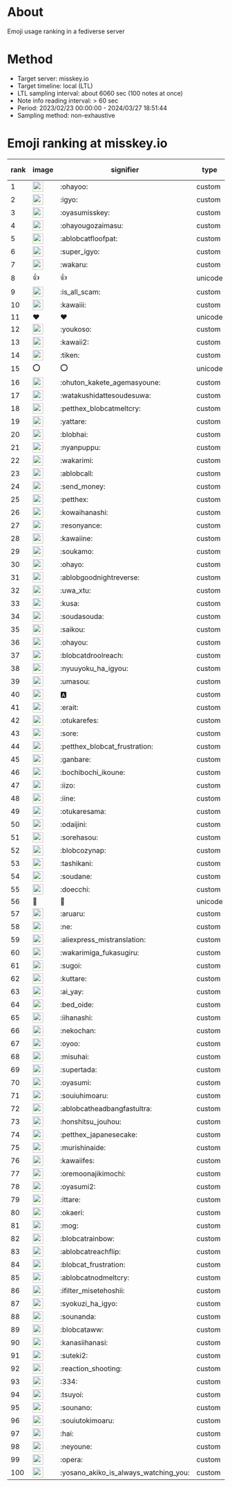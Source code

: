 # About
Emoji usage ranking in a fediverse server

# Method
- Target server: misskey.io
- Target timeline: local (LTL)
- LTL sampling interval: about 6060 sec (100 notes at once)
- Note info reading interval: > 60 sec
- Period: 2023/02/23 00:00:00 - 2024/03/27 18:51:44 
- Sampling method: non-exhaustive

# Emoji ranking at misskey.io

|rank|image|signifier|type|frequency score|
|----|----|----|----|----|
|1|<img height="24" src="https://misskey.io/emoji/ohayoo.webp">|:ohayoo:|custom|173455|
|2|<img height="24" src="https://misskey.io/emoji/igyo.webp">|:igyo:|custom|114219|
|3|<img height="24" src="https://misskey.io/emoji/oyasumisskey.webp">|:oyasumisskey:|custom|75048|
|4|<img height="24" src="https://misskey.io/emoji/ohayougozaimasu.webp">|:ohayougozaimasu:|custom|41370|
|5|<img height="24" src="https://misskey.io/emoji/ablobcatfloofpat.webp">|:ablobcatfloofpat:|custom|33773|
|6|<img height="24" src="https://misskey.io/emoji/super_igyo.webp">|:super_igyo:|custom|32406|
|7|<img height="24" src="https://misskey.io/emoji/wakaru.webp">|:wakaru:|custom|29178|
|8|👍|👍|unicode|24585|
|9|<img height="24" src="https://misskey.io/emoji/is_all_scam.webp">|:is_all_scam:|custom|23462|
|10|<img height="24" src="https://misskey.io/emoji/kawaiii.webp">|:kawaiii:|custom|22049|
|11|❤|❤|unicode|20801|
|12|<img height="24" src="https://misskey.io/emoji/youkoso.webp">|:youkoso:|custom|19671|
|13|<img height="24" src="https://misskey.io/emoji/kawaii2.webp">|:kawaii2:|custom|19055|
|14|<img height="24" src="https://misskey.io/emoji/tiken.webp">|:tiken:|custom|17174|
|15|⭕|⭕|unicode|16564|
|16|<img height="24" src="https://misskey.io/emoji/ohuton_kakete_agemasyoune.webp">|:ohuton_kakete_agemasyoune:|custom|16436|
|17|<img height="24" src="https://misskey.io/emoji/watakushidattesoudesuwa.webp">|:watakushidattesoudesuwa:|custom|16247|
|18|<img height="24" src="https://misskey.io/emoji/petthex_blobcatmeltcry.webp">|:petthex_blobcatmeltcry:|custom|16156|
|19|<img height="24" src="https://misskey.io/emoji/yattare.webp">|:yattare:|custom|15810|
|20|<img height="24" src="https://misskey.io/emoji/blobhai.webp">|:blobhai:|custom|15337|
|21|<img height="24" src="https://misskey.io/emoji/nyanpuppu.webp">|:nyanpuppu:|custom|14303|
|22|<img height="24" src="https://misskey.io/emoji/wakarimi.webp">|:wakarimi:|custom|14284|
|23|<img height="24" src="https://misskey.io/emoji/ablobcall.webp">|:ablobcall:|custom|13513|
|24|<img height="24" src="https://misskey.io/emoji/send_money.webp">|:send_money:|custom|13228|
|25|<img height="24" src="https://misskey.io/emoji/petthex.webp">|:petthex:|custom|13067|
|26|<img height="24" src="https://misskey.io/emoji/kowaihanashi.webp">|:kowaihanashi:|custom|12496|
|27|<img height="24" src="https://misskey.io/emoji/resonyance.webp">|:resonyance:|custom|11468|
|28|<img height="24" src="https://misskey.io/emoji/kawaiine.webp">|:kawaiine:|custom|11406|
|29|<img height="24" src="https://misskey.io/emoji/soukamo.webp">|:soukamo:|custom|11288|
|30|<img height="24" src="https://misskey.io/emoji/ohayo.webp">|:ohayo:|custom|10917|
|31|<img height="24" src="https://misskey.io/emoji/ablobgoodnightreverse.webp">|:ablobgoodnightreverse:|custom|10786|
|32|<img height="24" src="https://misskey.io/emoji/uwa_xtu.webp">|:uwa_xtu:|custom|10364|
|33|<img height="24" src="https://misskey.io/emoji/kusa.webp">|:kusa:|custom|10031|
|34|<img height="24" src="https://misskey.io/emoji/soudasouda.webp">|:soudasouda:|custom|9880|
|35|<img height="24" src="https://misskey.io/emoji/saikou.webp">|:saikou:|custom|9446|
|36|<img height="24" src="https://misskey.io/emoji/ohayou.webp">|:ohayou:|custom|9110|
|37|<img height="24" src="https://misskey.io/emoji/blobcatdroolreach.webp">|:blobcatdroolreach:|custom|8692|
|38|<img height="24" src="https://misskey.io/emoji/nyuuyoku_ha_igyou.webp">|:nyuuyoku_ha_igyou:|custom|8470|
|39|<img height="24" src="https://misskey.io/emoji/umasou.webp">|:umasou:|custom|8005|
|40|<img height="24" src="https://misskey.io/emoji/a.webp">|:a:|custom|7897|
|41|<img height="24" src="https://misskey.io/emoji/erait.webp">|:erait:|custom|7617|
|42|<img height="24" src="https://misskey.io/emoji/otukarefes.webp">|:otukarefes:|custom|7585|
|43|<img height="24" src="https://misskey.io/emoji/sore.webp">|:sore:|custom|7409|
|44|<img height="24" src="https://misskey.io/emoji/petthex_blobcat_frustration.webp">|:petthex_blobcat_frustration:|custom|7200|
|45|<img height="24" src="https://misskey.io/emoji/ganbare.webp">|:ganbare:|custom|7155|
|46|<img height="24" src="https://misskey.io/emoji/bochibochi_ikoune.webp">|:bochibochi_ikoune:|custom|7082|
|47|<img height="24" src="https://misskey.io/emoji/iizo.webp">|:iizo:|custom|7070|
|48|<img height="24" src="https://misskey.io/emoji/iine.webp">|:iine:|custom|6966|
|49|<img height="24" src="https://misskey.io/emoji/otukaresama.webp">|:otukaresama:|custom|6858|
|50|<img height="24" src="https://misskey.io/emoji/odaijini.webp">|:odaijini:|custom|6510|
|51|<img height="24" src="https://misskey.io/emoji/sorehasou.webp">|:sorehasou:|custom|6446|
|52|<img height="24" src="https://misskey.io/emoji/blobcozynap.webp">|:blobcozynap:|custom|6080|
|53|<img height="24" src="https://misskey.io/emoji/tashikani.webp">|:tashikani:|custom|5946|
|54|<img height="24" src="https://misskey.io/emoji/soudane.webp">|:soudane:|custom|5934|
|55|<img height="24" src="https://misskey.io/emoji/doecchi.webp">|:doecchi:|custom|5728|
|56|🎉|🎉|unicode|5579|
|57|<img height="24" src="https://misskey.io/emoji/aruaru.webp">|:aruaru:|custom|5519|
|58|<img height="24" src="https://misskey.io/emoji/ne.webp">|:ne:|custom|5496|
|59|<img height="24" src="https://misskey.io/emoji/aliexpress_mistranslation.webp">|:aliexpress_mistranslation:|custom|5461|
|60|<img height="24" src="https://misskey.io/emoji/wakarimiga_fukasugiru.webp">|:wakarimiga_fukasugiru:|custom|5406|
|61|<img height="24" src="https://misskey.io/emoji/sugoi.webp">|:sugoi:|custom|5275|
|62|<img height="24" src="https://misskey.io/emoji/kuttare.webp">|:kuttare:|custom|5253|
|63|<img height="24" src="https://misskey.io/emoji/ai_yay.webp">|:ai_yay:|custom|5171|
|64|<img height="24" src="https://misskey.io/emoji/bed_oide.webp">|:bed_oide:|custom|5160|
|65|<img height="24" src="https://misskey.io/emoji/iihanashi.webp">|:iihanashi:|custom|5143|
|66|<img height="24" src="https://misskey.io/emoji/nekochan.webp">|:nekochan:|custom|4944|
|67|<img height="24" src="https://misskey.io/emoji/oyoo.webp">|:oyoo:|custom|4896|
|68|<img height="24" src="https://misskey.io/emoji/misuhai.webp">|:misuhai:|custom|4885|
|69|<img height="24" src="https://misskey.io/emoji/supertada.webp">|:supertada:|custom|4841|
|70|<img height="24" src="https://misskey.io/emoji/oyasumi.webp">|:oyasumi:|custom|4823|
|71|<img height="24" src="https://misskey.io/emoji/souiuhimoaru.webp">|:souiuhimoaru:|custom|4753|
|72|<img height="24" src="https://misskey.io/emoji/ablobcatheadbangfastultra.webp">|:ablobcatheadbangfastultra:|custom|4746|
|73|<img height="24" src="https://misskey.io/emoji/honshitsu_jouhou.webp">|:honshitsu_jouhou:|custom|4664|
|74|<img height="24" src="https://misskey.io/emoji/petthex_japanesecake.webp">|:petthex_japanesecake:|custom|4566|
|75|<img height="24" src="https://misskey.io/emoji/murishinaide.webp">|:murishinaide:|custom|4527|
|76|<img height="24" src="https://misskey.io/emoji/kawaiifes.webp">|:kawaiifes:|custom|4471|
|77|<img height="24" src="https://misskey.io/emoji/oremoonajikimochi.webp">|:oremoonajikimochi:|custom|4261|
|78|<img height="24" src="https://misskey.io/emoji/oyasumi2.webp">|:oyasumi2:|custom|4253|
|79|<img height="24" src="https://misskey.io/emoji/ittare.webp">|:ittare:|custom|4070|
|80|<img height="24" src="https://misskey.io/emoji/okaeri.webp">|:okaeri:|custom|4033|
|81|<img height="24" src="https://misskey.io/emoji/mog.webp">|:mog:|custom|4004|
|82|<img height="24" src="https://misskey.io/emoji/blobcatrainbow.webp">|:blobcatrainbow:|custom|3991|
|83|<img height="24" src="https://misskey.io/emoji/ablobcatreachflip.webp">|:ablobcatreachflip:|custom|3990|
|84|<img height="24" src="https://misskey.io/emoji/blobcat_frustration.webp">|:blobcat_frustration:|custom|3917|
|85|<img height="24" src="https://misskey.io/emoji/ablobcatnodmeltcry.webp">|:ablobcatnodmeltcry:|custom|3893|
|86|<img height="24" src="https://misskey.io/emoji/ifilter_misetehoshii.webp">|:ifilter_misetehoshii:|custom|3876|
|87|<img height="24" src="https://misskey.io/emoji/syokuzi_ha_igyo.webp">|:syokuzi_ha_igyo:|custom|3769|
|88|<img height="24" src="https://misskey.io/emoji/sounanda.webp">|:sounanda:|custom|3740|
|89|<img height="24" src="https://misskey.io/emoji/blobcataww.webp">|:blobcataww:|custom|3644|
|90|<img height="24" src="https://misskey.io/emoji/kanasiihanasi.webp">|:kanasiihanasi:|custom|3614|
|91|<img height="24" src="https://misskey.io/emoji/suteki2.webp">|:suteki2:|custom|3592|
|92|<img height="24" src="https://misskey.io/emoji/reaction_shooting.webp">|:reaction_shooting:|custom|3573|
|93|<img height="24" src="https://misskey.io/emoji/334.webp">|:334:|custom|3533|
|94|<img height="24" src="https://misskey.io/emoji/tsuyoi.webp">|:tsuyoi:|custom|3486|
|95|<img height="24" src="https://misskey.io/emoji/sounano.webp">|:sounano:|custom|3452|
|96|<img height="24" src="https://misskey.io/emoji/souiutokimoaru.webp">|:souiutokimoaru:|custom|3396|
|97|<img height="24" src="https://misskey.io/emoji/hai.webp">|:hai:|custom|3390|
|98|<img height="24" src="https://misskey.io/emoji/neyoune.webp">|:neyoune:|custom|3368|
|99|<img height="24" src="https://misskey.io/emoji/opera.webp">|:opera:|custom|3248|
|100|<img height="24" src="https://misskey.io/emoji/yosano_akiko_is_always_watching_you.webp">|:yosano_akiko_is_always_watching_you:|custom|3199|
